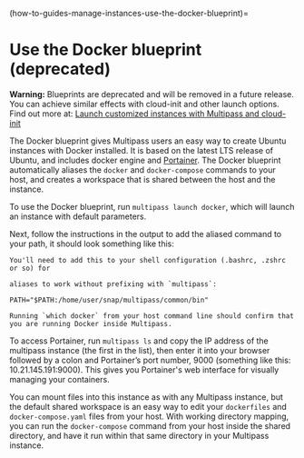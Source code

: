 (how-to-guides-manage-instances-use-the-docker-blueprint)=
# Use the Docker blueprint (deprecated)
**Warning:** Blueprints are deprecated and will be removed in a future release. You can achieve similar effects with cloud-init and other launch options. Find out more at: [Launch customized instances with Multipass and cloud-init](/how-to-guides/manage-instances/launch-customized-virtual-machines-with-multipass-and-cloud-init)

The Docker blueprint gives Multipass users an easy way to create Ubuntu instances with Docker installed. It is based on the latest LTS release of Ubuntu, and includes docker engine and [Portainer](https://www.portainer.io/). The Docker blueprint automatically aliases the `docker` and `docker-compose` commands to your host, and creates a workspace that is shared between the host and the instance.

To use the Docker blueprint, run `multipass launch docker`, which will launch an instance with default parameters.

Next, follow the instructions in the output to add the aliased command to your path, it should look something like this:

```{code-block} text
You'll need to add this to your shell configuration (.bashrc, .zshrc or so) for

aliases to work without prefixing with `multipass`:

PATH="$PATH:/home/user/snap/multipass/common/bin"
```

```{note}
Running `which docker` from your host command line should confirm that you are running Docker inside Multipass.
```

To access Portainer, run `multipass ls` and copy the IP address of the multipass instance (the first in the list), then enter it into your browser followed by a colon and Portainer’s port number, 9000 (something like this: 10.21.145.191:9000). This gives you Portainer's web interface for visually managing your containers.

You can mount files into this instance as with any Multipass instance, but the default shared workspace is an easy way to edit your `dockerfiles` and `docker-compose.yaml` files from your host. With working directory mapping, you can run the `docker-compose` command from your host inside the shared directory, and have it run within that same directory in your Multipass instance.
